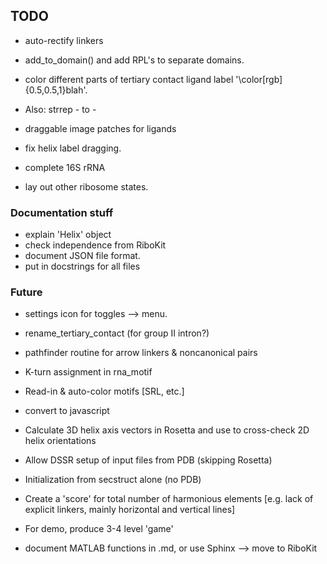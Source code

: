 ## TODO
* auto-rectify linkers
* add_to_domain() and add RPL's to separate domains.

* color different parts of tertiary contact ligand label '\color[rgb]{0.5,0.5,1}blah'. 
* Also: strrep - to \- 

* draggable image patches for ligands 
* fix helix label dragging.

* complete 16S rRNA
* lay out other ribosome states.


### Documentation stuff
* explain 'Helix' object
* check independence from RiboKit
* document JSON file format.
* put in docstrings for all files

### Future
* settings icon for toggles --> menu.
* rename_tertiary_contact (for group II intron?)

* pathfinder routine for arrow linkers & noncanonical pairs
* K-turn assignment in rna_motif
* Read-in & auto-color motifs [SRL, etc.]
* convert to javascript
* Calculate 3D helix axis vectors in Rosetta and use to cross-check 2D helix orientations
* Allow DSSR setup of input files from PDB (skipping Rosetta)
* Initialization from secstruct alone (no PDB)
* Create a 'score' for total number of harmonious elements [e.g. lack of explicit linkers, mainly horizontal and vertical lines]
* For demo, produce 3-4 level 'game' 
* document MATLAB functions in .md, or use Sphinx --> move to RiboKit

